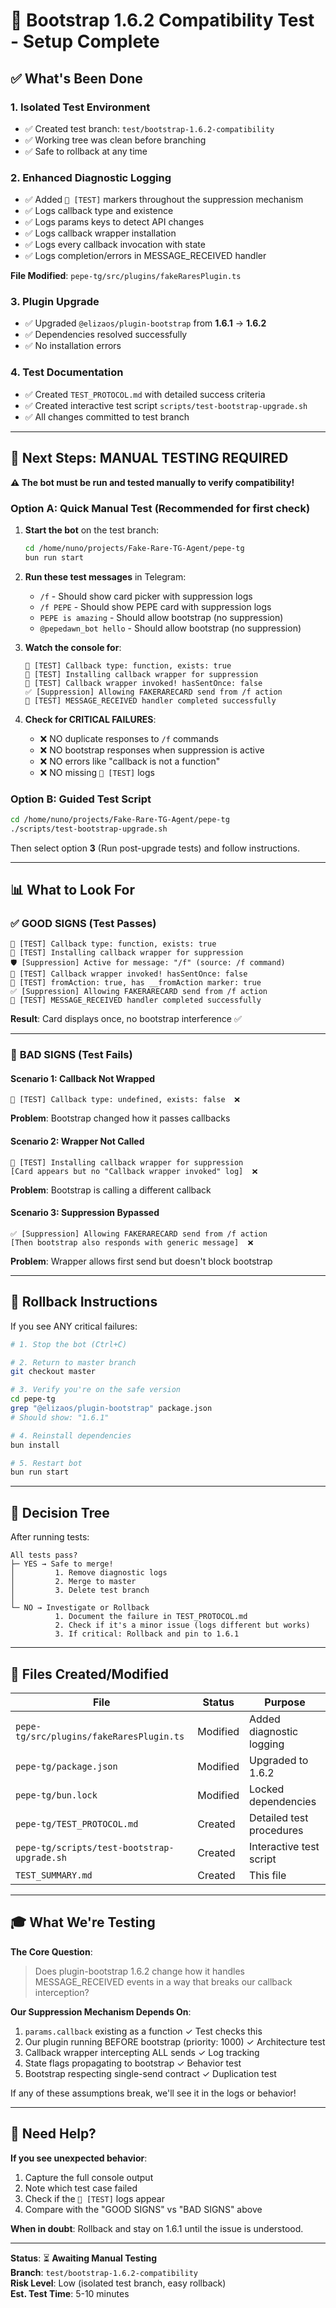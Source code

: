 # 🧪 Bootstrap 1.6.2 Compatibility Test - Setup Complete

## ✅ What's Been Done

### 1. **Isolated Test Environment** 
- ✅ Created test branch: `test/bootstrap-1.6.2-compatibility`
- ✅ Working tree was clean before branching
- ✅ Safe to rollback at any time

### 2. **Enhanced Diagnostic Logging**
- ✅ Added `🔬 [TEST]` markers throughout the suppression mechanism
- ✅ Logs callback type and existence
- ✅ Logs params keys to detect API changes
- ✅ Logs callback wrapper installation
- ✅ Logs every callback invocation with state
- ✅ Logs completion/errors in MESSAGE_RECEIVED handler

**File Modified**: `pepe-tg/src/plugins/fakeRaresPlugin.ts`

### 3. **Plugin Upgrade**
- ✅ Upgraded `@elizaos/plugin-bootstrap` from **1.6.1** → **1.6.2**
- ✅ Dependencies resolved successfully
- ✅ No installation errors

### 4. **Test Documentation**
- ✅ Created `TEST_PROTOCOL.md` with detailed success criteria
- ✅ Created interactive test script `scripts/test-bootstrap-upgrade.sh`
- ✅ All changes committed to test branch

---

## 🚀 Next Steps: MANUAL TESTING REQUIRED

**⚠️ The bot must be run and tested manually to verify compatibility!**

### Option A: Quick Manual Test (Recommended for first check)

1. **Start the bot** on the test branch:
   ```bash
   cd /home/nuno/projects/Fake-Rare-TG-Agent/pepe-tg
   bun run start
   ```

2. **Run these test messages** in Telegram:
   - `/f` - Should show card picker with suppression logs
   - `/f PEPE` - Should show PEPE card with suppression logs  
   - `PEPE is amazing` - Should allow bootstrap (no suppression)
   - `@pepedawn_bot hello` - Should allow bootstrap (no suppression)

3. **Watch the console for**:
   ```
   🔬 [TEST] Callback type: function, exists: true
   🔬 [TEST] Installing callback wrapper for suppression
   🔬 [TEST] Callback wrapper invoked! hasSentOnce: false
   ✅ [Suppression] Allowing FAKERARECARD send from /f action
   🔬 [TEST] MESSAGE_RECEIVED handler completed successfully
   ```

4. **Check for CRITICAL FAILURES**:
   - ❌ NO duplicate responses to `/f` commands
   - ❌ NO bootstrap responses when suppression is active
   - ❌ NO errors like "callback is not a function"
   - ❌ NO missing `🔬 [TEST]` logs

### Option B: Guided Test Script

```bash
cd /home/nuno/projects/Fake-Rare-TG-Agent/pepe-tg
./scripts/test-bootstrap-upgrade.sh
```

Then select option **3** (Run post-upgrade tests) and follow instructions.

---

## 📊 What to Look For

### ✅ **GOOD SIGNS** (Test Passes)
```
🔬 [TEST] Callback type: function, exists: true
🔬 [TEST] Installing callback wrapper for suppression
🛡️ [Suppression] Active for message: "/f" (source: /f command)
🔬 [TEST] Callback wrapper invoked! hasSentOnce: false
🔬 [TEST] fromAction: true, has __fromAction marker: true
✅ [Suppression] Allowing FAKERARECARD send from /f action
🔬 [TEST] MESSAGE_RECEIVED handler completed successfully
```

**Result**: Card displays once, no bootstrap interference ✅

---

### 🚨 **BAD SIGNS** (Test Fails)

#### Scenario 1: Callback Not Wrapped
```
🔬 [TEST] Callback type: undefined, exists: false  ❌
```
**Problem**: Bootstrap changed how it passes callbacks

#### Scenario 2: Wrapper Not Called
```
🔬 [TEST] Installing callback wrapper for suppression
[Card appears but no "Callback wrapper invoked" log]  ❌
```
**Problem**: Bootstrap is calling a different callback

#### Scenario 3: Suppression Bypassed
```
✅ [Suppression] Allowing FAKERARECARD send from /f action
[Then bootstrap also responds with generic message]  ❌
```
**Problem**: Wrapper allows first send but doesn't block bootstrap

---

## 🔄 Rollback Instructions

If you see ANY critical failures:

```bash
# 1. Stop the bot (Ctrl+C)

# 2. Return to master branch
git checkout master

# 3. Verify you're on the safe version
cd pepe-tg
grep "@elizaos/plugin-bootstrap" package.json
# Should show: "1.6.1"

# 4. Reinstall dependencies
bun install

# 5. Restart bot
bun run start
```

---

## 🎯 Decision Tree

After running tests:

```
All tests pass?
├─ YES → Safe to merge! 
│         1. Remove diagnostic logs
│         2. Merge to master
│         3. Delete test branch
│
└─ NO → Investigate or Rollback
          1. Document the failure in TEST_PROTOCOL.md
          2. Check if it's a minor issue (logs different but works)
          3. If critical: Rollback and pin to 1.6.1
```

---

## 📁 Files Created/Modified

| File | Status | Purpose |
|------|--------|---------|
| `pepe-tg/src/plugins/fakeRaresPlugin.ts` | Modified | Added diagnostic logging |
| `pepe-tg/package.json` | Modified | Upgraded to 1.6.2 |
| `pepe-tg/bun.lock` | Modified | Locked dependencies |
| `pepe-tg/TEST_PROTOCOL.md` | Created | Detailed test procedures |
| `pepe-tg/scripts/test-bootstrap-upgrade.sh` | Created | Interactive test script |
| `TEST_SUMMARY.md` | Created | This file |

---

## 🎓 What We're Testing

**The Core Question**: 
> Does plugin-bootstrap 1.6.2 change how it handles MESSAGE_RECEIVED events in a way that breaks our callback interception?

**Our Suppression Mechanism Depends On**:
1. `params.callback` existing as a function ✓ Test checks this
2. Our plugin running BEFORE bootstrap (priority: 1000) ✓ Architecture test
3. Callback wrapper intercepting ALL sends ✓ Log tracking
4. State flags propagating to bootstrap ✓ Behavior test
5. Bootstrap respecting single-send contract ✓ Duplication test

If any of these assumptions break, we'll see it in the logs or behavior!

---

## 🤝 Need Help?

**If you see unexpected behavior**:
1. Capture the full console output
2. Note which test case failed
3. Check if the `🔬 [TEST]` logs appear
4. Compare with the "GOOD SIGNS" vs "BAD SIGNS" above

**When in doubt**: Rollback and stay on 1.6.1 until the issue is understood.

---

**Status**: ⏳ **Awaiting Manual Testing**  
**Branch**: `test/bootstrap-1.6.2-compatibility`  
**Risk Level**: Low (isolated test branch, easy rollback)  
**Est. Test Time**: 5-10 minutes

